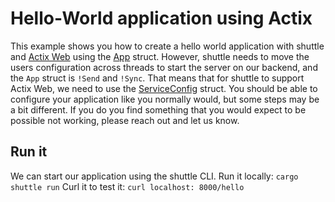 # Hello-World application using Actix
This example shows you how to create a hello world application with shuttle and [Actix Web](https://docs.rs/actix-web/latest/actix_web/index.html) using the [App](https://docs.rs/actix-web/latest/actix_web/struct.App.html) struct. However, shuttle needs to move the users configuration across threads to start the server on our backend, and the `App` struct is `!Send` and `!Sync`.
That means that for shuttle to support Actix Web, we need to use the [ServiceConfig](https://docs.rs/actix-web/latest/actix_web/web/struct.ServiceConfig.html) struct. You should be able to configure your application like you normally would, but some steps may be a bit different. If you do you find something that you would expect to be possible not working, please reach out and let us know.

## Run it
We can start our application using the shuttle CLI.
Run it locally: `cargo shuttle run`
Curl it to test it: `curl localhost: 8000/hello`